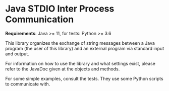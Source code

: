 # Java STDIO Inter Process Communication

__Requirements__: Java >= 11, for tests: Python >= 3.6

This library organizes the exchange of string messages between a Java program (the user of this library)
and an external program via standard input and output.

For information on how to use the library and what settings exist, please refer to the JavaDoc given at
the objects and methods. 

For some simple examples, consult the tests. They use some Python scripts to communicate with.
